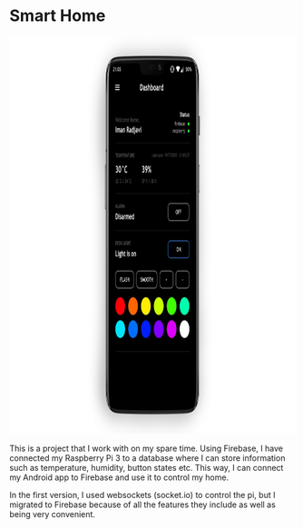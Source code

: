 # Smart Home

<img src="screenshots/mobile-2.0.png" height="700"/>

This is a project that I work with on my spare time. Using Firebase, I have connected my Raspberry Pi 3 to a database where I can store information such as temperature, humidity, button states etc. This way, I can connect my Android app to Firebase and use it to control my home.

In the first version, I used websockets (socket.io) to control the pi, but I migrated to Firebase because of all the features they include as well as being very convenient.
